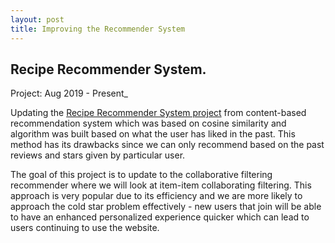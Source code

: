 ```yaml
---
layout: post
title: Improving the Recommender System 
---
```


## **Recipe Recommender System.**

Project: Aug 2019 - Present_

Updating the [Recipe Recommender System project](https://alicjawil.github.io/projects/recommender_system.html) from content-based recommendation system which was based on cosine similarity and algorithm was built based on what the user has liked in the past. This method has its drawbacks since we can only recommend based on the past reviews and stars given by particular user. 

The goal of this project is to update to the collaborative filtering recommender where we will look at item-item collaborating filtering. This approach is very popular due to its efficiency and we are more likely to approach the cold star problem effectively - new users that join will be able to have an enhanced personalized experience quicker which can lead to users continuing to use the website.  

